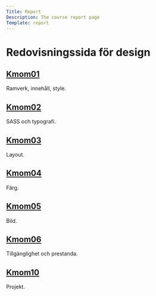 ```yaml
---
Title: Report
Description: The course report page
Template: report
---
```


Redovisningssida för design
==================

<div class="kmom-box">
    <a href="report/kmom01"><h2>Kmom01</h2></a>
    <p>Ramverk, innehåll, style. </p>
</div>
<div class="kmom-box">
    <a href="report/kmom02"><h2>Kmom02</h2></a>
    <p>SASS och typografi. </p>
</div>
<div class="kmom-box">
    <a href="report/kmom03"><h2>Kmom03</h2></a>
    <p>Layout.</p>
</div>
<div class="kmom-box">
    <a href="report/kmom04"><h2>Kmom04</h2></a>
    <p>Färg.</p>
</div>
<div class="kmom-box">
    <a href="report/kmom05"><h2>Kmom05</h2></a>
    <p>Bild.</p>
</div>
<div class="kmom-box">
    <a href="report/kmom06"><h2>Kmom06</h2></a>
    <p>Tillgänglighet och prestanda.</p>
</div>
<div class="kmom-box project">
    <a href="report/kmom10"><h2>Kmom10</h2></a>
    <p>Projekt.</p>
</div>

